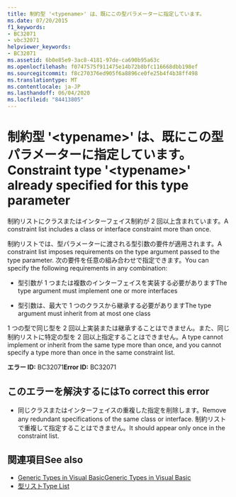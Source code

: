 ```yaml
---
title: 制約型 '<typename>' は、既にこの型パラメーターに指定しています。
ms.date: 07/20/2015
f1_keywords:
- BC32071
- vbc32071
helpviewer_keywords:
- BC32071
ms.assetid: 6b0e85e9-3ac8-4181-97de-ca690b95a63c
ms.openlocfilehash: f0747575f911475e14b72b8bfc116668dbb198ef
ms.sourcegitcommit: f8c270376ed905f6a8896ce0fe25b4f4b38ff498
ms.translationtype: MT
ms.contentlocale: ja-JP
ms.lasthandoff: 06/04/2020
ms.locfileid: "84413805"
---
```

# <a name="constraint-type-typename-already-specified-for-this-type-parameter"></a><span data-ttu-id="bda76-102">制約型 '\<typename>' は、既にこの型パラメーターに指定しています。</span><span class="sxs-lookup"><span data-stu-id="bda76-102">Constraint type '\<typename>' already specified for this type parameter</span></span>
<span data-ttu-id="bda76-103">制約リストにクラスまたはインターフェイス制約が 2 回以上含まれています。</span><span class="sxs-lookup"><span data-stu-id="bda76-103">A constraint list includes a class or interface constraint more than once.</span></span>  
  
 <span data-ttu-id="bda76-104">制約リストでは、型パラメーターに渡される型引数の要件が適用されます。</span><span class="sxs-lookup"><span data-stu-id="bda76-104">A constraint list imposes requirements on the type argument passed to the type parameter.</span></span> <span data-ttu-id="bda76-105">次の要件を任意の組み合わせで指定できます。</span><span class="sxs-lookup"><span data-stu-id="bda76-105">You can specify the following requirements in any combination:</span></span>  
  
- <span data-ttu-id="bda76-106">型引数が 1 つまたは複数のインターフェイスを実装する必要があります</span><span class="sxs-lookup"><span data-stu-id="bda76-106">The type argument must implement one or more interfaces</span></span>  
  
- <span data-ttu-id="bda76-107">型引数は、最大で 1 つのクラスから継承する必要があります</span><span class="sxs-lookup"><span data-stu-id="bda76-107">The type argument must inherit from at most one class</span></span>  
  
 <span data-ttu-id="bda76-108">1 つの型で同じ型を 2 回以上実装または継承することはできません。また、同じ制約リストに特定の型を 2 回以上指定することはできません。</span><span class="sxs-lookup"><span data-stu-id="bda76-108">A type cannot implement or inherit from the same type more than once, and you cannot specify a type more than once in the same constraint list.</span></span>  
  
 <span data-ttu-id="bda76-109">**エラー ID:** BC32071</span><span class="sxs-lookup"><span data-stu-id="bda76-109">**Error ID:** BC32071</span></span>  
  
## <a name="to-correct-this-error"></a><span data-ttu-id="bda76-110">このエラーを解決するには</span><span class="sxs-lookup"><span data-stu-id="bda76-110">To correct this error</span></span>  
  
- <span data-ttu-id="bda76-111">同じクラスまたはインターフェイスの重複した指定を削除します。</span><span class="sxs-lookup"><span data-stu-id="bda76-111">Remove any redundant specifications of the same class or interface.</span></span> <span data-ttu-id="bda76-112">制約リストで重複して指定することはできません。</span><span class="sxs-lookup"><span data-stu-id="bda76-112">It should appear only once in the constraint list.</span></span>  
  
## <a name="see-also"></a><span data-ttu-id="bda76-113">関連項目</span><span class="sxs-lookup"><span data-stu-id="bda76-113">See also</span></span>

- [<span data-ttu-id="bda76-114">Generic Types in Visual Basic</span><span class="sxs-lookup"><span data-stu-id="bda76-114">Generic Types in Visual Basic</span></span>](../programming-guide/language-features/data-types/generic-types.md)
- [<span data-ttu-id="bda76-115">型リスト</span><span class="sxs-lookup"><span data-stu-id="bda76-115">Type List</span></span>](../language-reference/statements/type-list.md)
